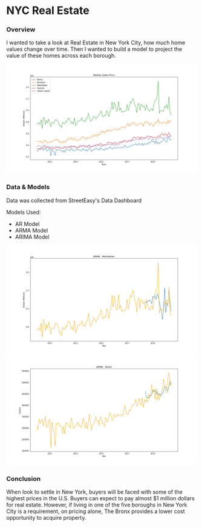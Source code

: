 # NYC Real Estate

### Overview
<p>I wanted to take a look at Real Estate in New York City, how much home values change over time. Then I wanted to build a model
to project the value of these homes across each borough. </p>

![Time_Series](/assets/graphs/MedianSalesPrice_all.png)

### Data & Models

<p>Data was collected from StreetEasy's Data Dashboard</p>

<p>Models Used:

<ul>
<li>AR Model</li>
<li>ARMA Model</li>
<li>ARIMA Model</li>
</ul>

![Time_Series](/assets/graphs/ARMA_Manhattan.png)
![Time_Series](/assets/graphs/ARMA_Bronx.png)

### Conclusion

<p>When look to settle in New York, buyers will be faced with some of the highest prices in the U.S. Buyers 
can expect to pay almost $1 million dollars for real estate. However, if living in one of the five boroughs in 
New York City is a requirement, on pricing alone, The Bronx provides a lower cost opportunity to acquire property.</p>

